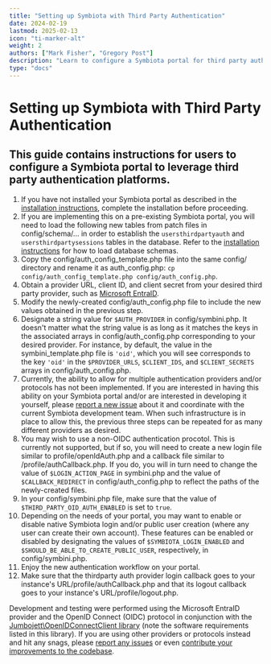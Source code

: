 ```yaml
---
title: "Setting up Symbiota with Third Party Authentication"
date: 2024-02-19
lastmod: 2025-02-13
icon: "ti-marker-alt"
weight: 2
authors: ["Mark Fisher", "Gregory Post"]
description: "Learn to configure a Symbiota portal for third party authentication"
type: "docs"
---
```


# Setting up Symbiota with Third Party Authentication

## This guide contains instructions for users to configure a Symbiota portal to leverage third party authentication platforms.

1. If you have not installed your Symbiota portal as described in the [installation instructions](https://github.com/BioKIC/Symbiota/blob/master/docs/INSTALL.md), complete the installation before proceeding.
2. If you are implementing this on a pre-existing Symbiota portal, you will need to load the following new tables from patch files in <SymbiotaBaseFolder>config/schema/... in order to establish the `usersthirdpartyauth` and `usersthirdpartysessions` tables in the database. Refer to the [installation instructions](https://github.com/BioKIC/Symbiota/blob/master/docs/INSTALL.md) for how to load database schemas.
3. Copy the config/auth_config_template.php file into the same config/ directory and rename it as auth_config.php: `cp config/auth_config_template.php config/auth_config.php`.
4. Obtain a provider URL, client ID, and client secret from your desired third party provider, such as [Microsoft EntraID](https://www.microsoft.com/en-us/security/business/microsoft-entra).
5. Modify the newly-created config/auth_config.php file to include the new values obtained in the previous step.
6. Designate a string value for `$AUTH_PROVIDER` in config/symbini.php. It doesn't matter what the string value is as long as it matches the keys in the associated arrays in config/auth_config.php corresponding to your desired provider. For instance, by default, the value in the symbini_template.php file is `'oid'`, which you will see corresponds to the key `'oid'` in the `$PROVIDER_URLS`, `$CLIENT_IDS`, and `$CLIENT_SECRETS` arrays in config/auth_config.php.
7. Currently, the ability to allow for multiple authentication providers and/or protocols has not been implemented. If you are interested in having this ability on your Symbiota portal and/or are interested in developing it yourself, please [report a new issue](https://github.com/BioKIC/Symbiota/issues/new) about it and coordinate with the current Symbiota development team. When such infrastructure is in place to allow this, the previous three steps can be repeated for as many different providers as desired.
8. You may wish to use a non-OIDC authentication procotol. This is currently not supported, but if so, you will need to create a new login file similar to profile/openIdAuth.php and a callback file similar to /profile/authCallback.php. If you do, you will in turn need to change the value of `$LOGIN_ACTION_PAGE` in symbini.php and the value of `$CALLBACK_REDIRECT` in config/auth_config.php to reflect the paths of the newly-created files.
9. In your config/symbini.php file, make sure that the value of `$THIRD_PARTY_OID_AUTH_ENABLED` is set to `true`.
10. Depending on the needs of your portal, you may want to enable or disable native Symbiota login and/or public user creation (where any user can create their own account). These features can be enabled or disabled by designating the values of `$SYMBIOTA_LOGIN_ENABLED` and `$SHOULD_BE_ABLE_TO_CREATE_PUBLIC_USER`, respectively, in config/symbini.php.
11. Enjoy the new authentication workflow on your portal.
12. Make sure that the thirdparty auth provider login callback goes to your instance's URL/profile/authCallback.php and that its logout callback goes to your instance's URL/profile/logout.php.

Development and testing were performed using the Microsoft EntraID provider and the OpenID Connect (OIDC) protocol in conjunction with the [Jumbojett\OpenIDConnectClient library](https://github.com/jumbojett/OpenID-Connect-PHP) (note the software requirements listed in this library). If you are using other providers or protocols instead and hit any snags, please [report any issues](https://github.com/BioKIC/Symbiota/issues/new) or even [contribute your improvements to the codebase](https://github.com/BioKIC/Symbiota/blob/master/docs/CONTRIBUTING.md).
